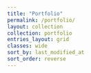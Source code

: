 ```yaml
---
title: "Portfolio"
permalink: /portfolio/
layout: collection
collection: portfolio
entries_layout: grid
classes: wide
sort_by: last_modified_at
sort_order: reverse
---
```

